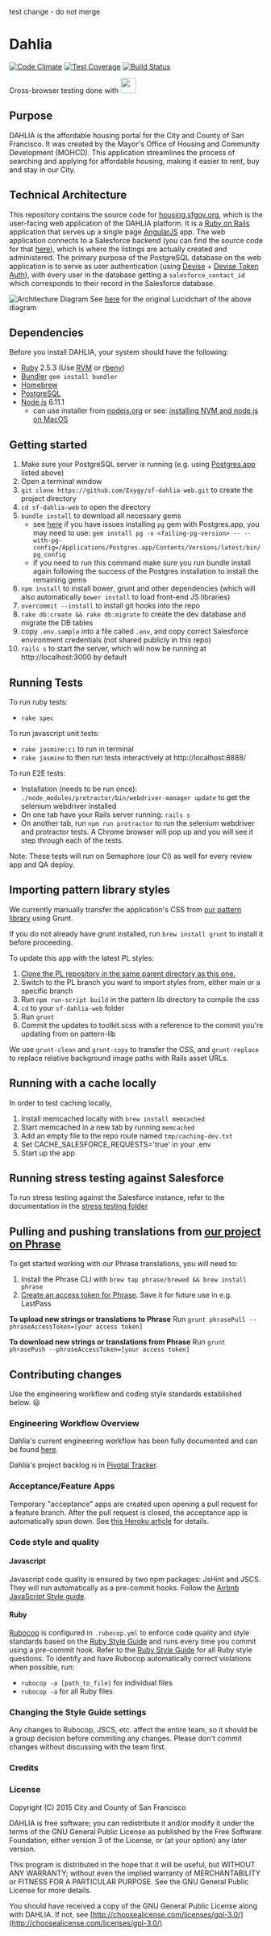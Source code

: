 test change - do not merge
# Dahlia

[![Code Climate](https://codeclimate.com/github/Exygy/sf-dahlia-web/badges/gpa.svg)](https://codeclimate.com/github/Exygy/sf-dahlia-web)
[![Test Coverage](https://codeclimate.com/github/Exygy/sf-dahlia-web/badges/coverage.svg)](https://codeclimate.com/github/Exygy/sf-dahlia-web/coverage)
[![Build Status](https://semaphoreci.com/api/v1/exygy/sf-dahlia-web-full/branches/main/badge.svg)](https://semaphoreci.com/exygy/sf-dahlia-web-full)


Cross-browser testing done with <a href="https://www.browserstack.com/"><img src="./Browserstack-logo@2x.png?raw=true" height="30" ></a>

## Purpose

DAHLIA is the affordable housing portal for the City and County of San Francisco. It was created by the Mayor's Office of Housing and Community Development (MOHCD). This application streamlines the process of searching and applying for affordable housing, making it easier to rent, buy and stay in our City.

## Technical Architecture

This repository contains the source code for [housing.sfgov.org](https://housing.sfgov.org), which is the user-facing web application of the DAHLIA platform. It is a [Ruby on Rails](http://rubyonrails.org/) application that serves up a single page [AngularJS](https://angularjs.org/) app. The web application connects to a Salesforce backend (you can find the source code for that [here](https://github.com/Exygy/sf-dahlia-salesforce)), which is where the listings are actually created and administered. The primary purpose of the PostgreSQL database on the web application is to serve as user authentication (using [Devise](https://github.com/plataformatec/devise) + [Devise Token Auth](https://github.com/lynndylanhurley/devise_token_auth)), with every user in the database getting a `salesforce_contact_id` which corresponds to their record in the Salesforce database.

![Architecture Diagram](https://www.lucidchart.com/publicSegments/view/61f66aec-5d56-442b-8e46-9b2ff8316f97/image.jpeg)
See [here](https://www.lucidchart.com/documents/view/53cd191b-3ca5-4b23-832d-28a6591500f2) for the original Lucidchart of the above diagram


## Dependencies
Before you install DAHLIA, your system should have the following:

- [Ruby](https://www.ruby-lang.org/en/documentation/installation/) 2.5.3 (Use [RVM](https://rvm.io/rvm/install) or [rbenv](https://github.com/rbenv/rbenv))
- [Bundler](https://github.com/bundler/bundler) `gem install bundler`
- [Homebrew](http://brew.sh)
- [PostgreSQL](https://postgresapp.com/)
- [Node.js](https://nodejs.org/en/) 6.11.1
  - can use installer from [nodejs.org](https://nodejs.org/en/) or see: [installing NVM and node.js on MacOS](https://stackoverflow.com/a/28025834/260495)

## Getting started

1. Make sure your PostgreSQL server is running (e.g. using [Postgres.app](https://postgresapp.com/) listed above)
1. Open a terminal window
1. `git clone https://github.com/Exygy/sf-dahlia-web.git` to create the project directory
1. `cd sf-dahlia-web` to open the directory
1. `bundle install` to download all necessary gems
    - see [here](https://stackoverflow.com/a/19850273/260495) if you have issues installing `pg` gem with Postgres.app, you may need to use: `gem install pg -v <failing-pg-version> -- --with-pg-config=/Applications/Postgres.app/Contents/Versions/latest/bin/pg_config`
    - if you need to run this command make sure you run bundle install again following the success of the Postgres installation to install the remaining gems
1. `npm install` to install bower, grunt and other dependencies (which will also automatically `bower install` to load front-end JS libraries)
1. `overcommit --install` to install git hooks into the repo
1. `rake db:create && rake db:migrate` to create the dev database and migrate the DB tables
1. copy `.env.sample` into a file called `.env`, and copy correct Salesforce environment credentials (not shared publicly in this repo)
1. `rails s` to start the server, which will now be running at http://localhost:3000 by default

## Running Tests

To run ruby tests:
- `rake spec`

To run javascript unit tests:
- `rake jasmine:ci` to run in terminal
- `rake jasmine` to then run tests interactively at http://localhost:8888/

To run E2E tests:
- Installation (needs to be run once): `./node_modules/protractor/bin/webdriver-manager update` to get the selenium webdriver installed
- On one tab have your Rails server running: `rails s`
- On another tab, run `npm run protractor` to run the selenium webdriver and protractor tests. A Chrome browser will pop up and you will see it step through each of the tests.

Note: These tests will run on Semaphore (our CI) as well for every review app and QA deploy.

## Importing pattern library styles

We currently manually transfer the application's CSS from [our pattern library](https://github.com/Exygy/sf-dahlia-pattern-library) using Grunt.

If you do not already have grunt installed, run `brew install grunt` to install it before proceeding.

To update this app with the latest PL styles:

1. [Clone the PL repository in the same parent directory as this one.](https://github.com/Exygy/sf-dahlia-pattern-library)
2. Switch to the PL branch you want to import styles from, either main or a specific branch
3. Run `npm run-script build` in the pattern lib directory to compile the css
5. `cd` to your `sf-dahlia-web` folder
6. Run `grunt`
7. Commit the updates to toolkit.scss with a reference to the commit you're updating from on pattern-lib

We use `grunt-clean` and `grunt-copy` to transfer the CSS, and `grunt-replace` to replace relative background image paths with Rails asset URLs.

## Running with a cache locally
In order to test caching locally,
1. Install memcached locally with `brew install memcached`
1. Start memcached in a new tab by running `memcached`
1. Add an empty file to the repo route named `tmp/caching-dev.txt`
1. Set CACHE_SALESFORCE_REQUESTS='true' in your .env
1. Start up the app

## Running stress testing against Salesforce

To run stress testing against the Salesforce instance, refer to the documentation in the [stress testing folder](load_testing/load_testing.md)

## Pulling and pushing translations from [our project on Phrase](https://app.phrase.com/accounts/city-county-of-san-francisco/projects/dahlia-sf-dahlia-web/dashboard)
To get started working with our Phrase translations, you will need to:

1. Install the Phrase CLI with `brew tap phrase/brewed && brew install phrase`
1. [Create an access token for Phrase](https://app.phrase.com/settings/oauth_access_tokens). Save it for future use in e.g. LastPass

**To upload new strings or translations to Phrase**
Run `grunt phrasePull --phraseAccessToken=[your access token]`

**To download new strings or translations from Phrase**
Run `grunt phrasePush --phraseAccessToken=[your access token]`

## Contributing changes

Use the engineering workflow and coding style standards established below. :smiley:

### Engineering Workflow Overview

Dahlia's current engineering workflow has been fully documented and can be found [here](https://docs.google.com/a/exygy.com/presentation/d/1Y5yAVUcKMFoNobutOH_Sehm69ZCZoTZzJZewupR-5KI/edit?usp=sharing).

Dahlia's project backlog is in [Pivotal Tracker](https://www.pivotaltracker.com/n/projects/1405352).

### Acceptance/Feature Apps

Temporary "acceptance" apps are created upon opening a pull request for a feature branch. After the pull request is closed, the acceptance app is automatically spun down. See [this Heroku article](https://devcenter.heroku.com/articles/github-integration-review-apps) for details.

### Code style and quality

#### Javascript

Javascript code quality is ensured by two npm packages: JsHint and JSCS. They will run automatically as a pre-commit hooks. Follow the [Airbnb JavaScript Style guide](http://nerds.airbnb.com/our-javascript-style-guide/).

#### Ruby
[Rubocop](https://github.com/bbatsov/rubocop) is configured in `.rubocop.yml` to enforce code quality and style standards based on the [Ruby Style Guide](https://github.com/bbatsov/ruby-style-guide) and runs every time you commit using a pre-commit hook. Refer to the [Ruby Style Guide](https://github.com/bbatsov/ruby-style-guide) for all Ruby style questions.
To identify and have Rubocop automatically correct violations when possible, run:

* `rubocop -a [path_to_file]` for individual files
* `rubocop -a` for all Ruby files

### Changing the Style Guide settings
Any changes to Rubocop, JSCS, etc. affect the entire team, so it should be a group decision before commiting any changes. Please don't commit changes without discussing with the team first.

### Credits

### License
Copyright (C) 2015 City and County of San Francisco

DAHLIA is free software; you can redistribute it and/or modify it under the terms of the GNU General Public License as published by the Free Software Foundation; either version 3 of the License, or (at your option) any later version.

This program is distributed in the hope that it will be useful, but WITHOUT ANY WARRANTY; without even the implied warranty of MERCHANTABILITY or FITNESS FOR A PARTICULAR PURPOSE. See the GNU General Public License for more details.

You should have received a copy of the GNU General Public License along with DAHLIA. If not, see [http://choosealicense.com/licenses/gpl-3.0/](http://choosealicense.com/licenses/gpl-3.0/)
